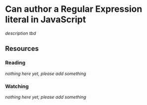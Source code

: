# Can author a Regular Expression literal in JavaScript

_description tbd_

## Resources

### Reading

_nothing here yet, please add something_

### Watching

_nothing here yet, please add something_
